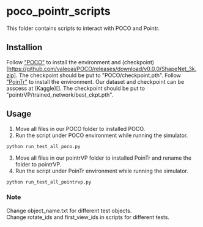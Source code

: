 # poco_pointr_scripts

This folder contains scripts to interact with POCO and Pointr.  

## Installion

Follow ["POCO"](https://github.com/valeoai/POCO) to install the environment and (checkpoint)[https://github.com/valeoai/POCO/releases/download/v0.0.0/ShapeNet_3k.zip].  The checkpoint should be put to "POCO/checkpoint.pth".
Follow ["PoinTr"](https://github.com/yuxumin/PoinTr) to install the environment. Our dataset and checkpoint can be asscess at (Kaggle)[].  The checkpoint should be put to "pointrVP/trained_network/best_ckpt.pth".

## Usage

1. Move all files in our POCO folder to installed POCO.  
2. Run the script under POCO environment while running the simulator.   
```
python run_test_all_poco.py
```
3. Move all files in our pointrVP folder to installed PoinTr and rename the folder to pointrVP.  
4. Run the script under PoinTr environment while running the simulator.  
```
python run_test_all_pointrvp.py
```

### Note

Change object_name.txt for different test objects.  
Change rotate_ids and first_view_ids in scripts for different tests.